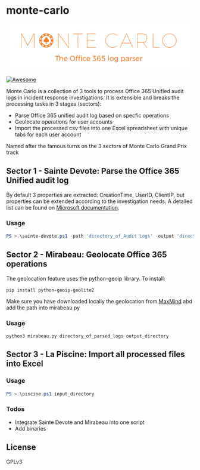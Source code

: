 # monte-carlo

![](https://raw.githubusercontent.com/nov3mb3r/monte-carlo/master/monte%20carlo.PNG)

[![Awesome](https://awesome.re/badge.svg)](https://awesome.re)

Monte Carlo is a collection of 3 tools to process Office 365 Unified audit logs in incident response investigations. It is extensible and breaks the processing tasks in 3 stages (sectors): 

 - Parse Office 365 unified audit log based on specfic operations
 - Geolocate operations for user accounts 
 - Import the processed csv files into one Excel spreadsheet with unique tabs for each user account

Named after the famous turns on the 3 sectors of Monte Carlo Grand Prix track

## Sector 1 - Sainte Devote: Parse the Office 365 Unified audit log

By default 3 properties are extracted: CreationTime, UserID, ClientIP, but properties can be extended according to the investigation needs.
A detailed list can be found on [Microsoft documentation](https://docs.microsoft.com/en-us/microsoft-365/compliance/detailed-properties-in-the-office-365-audit-log?view=o365-worldwide).

### Usage

```powershell
PS >.\sainte-devote.ps1 -path 'directory_of_Audit Logs' -output 'directory_of_parsed_logs'
```

## Sector 2 - Mirabeau: Geolocate Office 365 operations

The geolocation feature uses the python-geoip library. To install:
```
pip install python-geoip-geolite2
```
Make sure you have downloaded locally the geolocation from [MaxMind](https://dev.maxmind.com/geoip/geoip2/web-services/) abd add the path into mirabeau.py
### Usage
```
python3 mirabeau.py directory_of_parsed_logs output_directory
```

## Sector 3 - La Piscine: Import all processed files into Excel
### Usage

```powershell
PS >.\piscine.ps1 input_directory
```


### Todos

 - Integrate Sainte Devote and Mirabeau into one script
 - Add binaries

License
----

GPLv3
 
